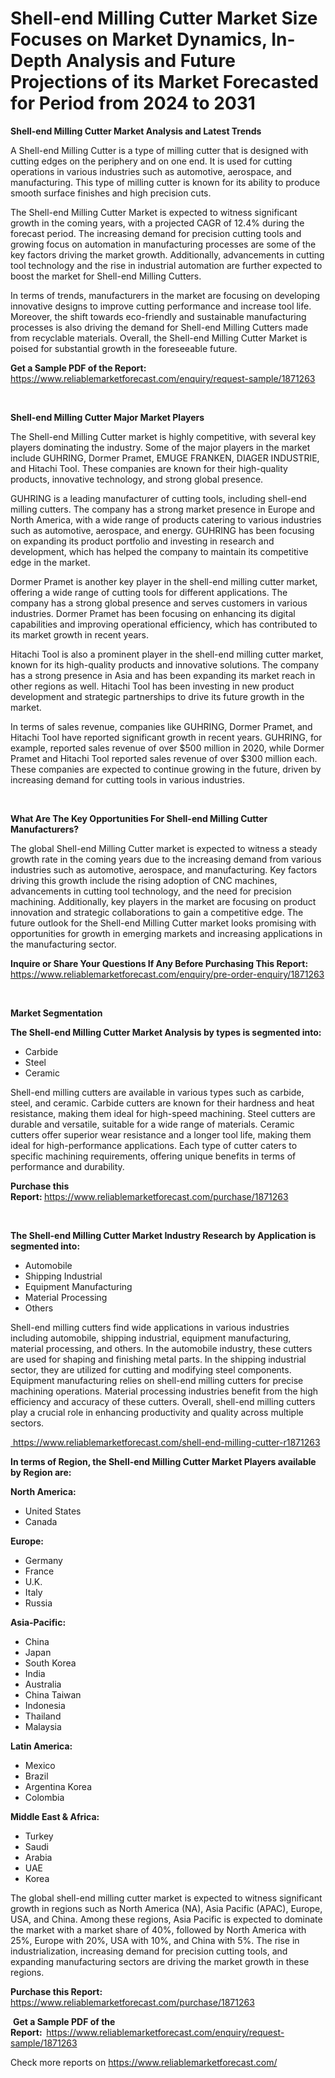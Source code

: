 <p><h1>Shell-end Milling Cutter Market Size Focuses on Market Dynamics, In-Depth Analysis and Future Projections of its Market Forecasted for Period from 2024 to 2031</h1></p><p><strong>Shell-end Milling Cutter Market Analysis and Latest Trends</strong></p>
<p><p>A Shell-end Milling Cutter is a type of milling cutter that is designed with cutting edges on the periphery and on one end. It is used for cutting operations in various industries such as automotive, aerospace, and manufacturing. This type of milling cutter is known for its ability to produce smooth surface finishes and high precision cuts.</p><p>The Shell-end Milling Cutter Market is expected to witness significant growth in the coming years, with a projected CAGR of 12.4% during the forecast period. The increasing demand for precision cutting tools and growing focus on automation in manufacturing processes are some of the key factors driving the market growth. Additionally, advancements in cutting tool technology and the rise in industrial automation are further expected to boost the market for Shell-end Milling Cutters.</p><p>In terms of trends, manufacturers in the market are focusing on developing innovative designs to improve cutting performance and increase tool life. Moreover, the shift towards eco-friendly and sustainable manufacturing processes is also driving the demand for Shell-end Milling Cutters made from recyclable materials. Overall, the Shell-end Milling Cutter Market is poised for substantial growth in the foreseeable future.</p></p>
<p><strong>Get a Sample PDF of the Report:&nbsp;</strong> <a href="https://www.reliablemarketforecast.com/enquiry/request-sample/1871263">https://www.reliablemarketforecast.com/enquiry/request-sample/1871263</a></p>
<p>&nbsp;</p>
<p><strong>Shell-end Milling Cutter Major Market Players</strong></p>
<p><p>The Shell-end Milling Cutter market is highly competitive, with several key players dominating the industry. Some of the major players in the market include GUHRING, Dormer Pramet, EMUGE FRANKEN, DIAGER INDUSTRIE, and Hitachi Tool. These companies are known for their high-quality products, innovative technology, and strong global presence.</p><p>GUHRING is a leading manufacturer of cutting tools, including shell-end milling cutters. The company has a strong market presence in Europe and North America, with a wide range of products catering to various industries such as automotive, aerospace, and energy. GUHRING has been focusing on expanding its product portfolio and investing in research and development, which has helped the company to maintain its competitive edge in the market.</p><p>Dormer Pramet is another key player in the shell-end milling cutter market, offering a wide range of cutting tools for different applications. The company has a strong global presence and serves customers in various industries. Dormer Pramet has been focusing on enhancing its digital capabilities and improving operational efficiency, which has contributed to its market growth in recent years.</p><p>Hitachi Tool is also a prominent player in the shell-end milling cutter market, known for its high-quality products and innovative solutions. The company has a strong presence in Asia and has been expanding its market reach in other regions as well. Hitachi Tool has been investing in new product development and strategic partnerships to drive its future growth in the market.</p><p>In terms of sales revenue, companies like GUHRING, Dormer Pramet, and Hitachi Tool have reported significant growth in recent years. GUHRING, for example, reported sales revenue of over $500 million in 2020, while Dormer Pramet and Hitachi Tool reported sales revenue of over $300 million each. These companies are expected to continue growing in the future, driven by increasing demand for cutting tools in various industries.</p></p>
<p>&nbsp;</p>
<p><strong>What Are The Key Opportunities For Shell-end Milling Cutter Manufacturers?</strong></p>
<p><p>The global Shell-end Milling Cutter market is expected to witness a steady growth rate in the coming years due to the increasing demand from various industries such as automotive, aerospace, and manufacturing. Key factors driving this growth include the rising adoption of CNC machines, advancements in cutting tool technology, and the need for precision machining. Additionally, key players in the market are focusing on product innovation and strategic collaborations to gain a competitive edge. The future outlook for the Shell-end Milling Cutter market looks promising with opportunities for growth in emerging markets and increasing applications in the manufacturing sector.</p></p>
<p><strong>Inquire or Share Your Questions If Any Before Purchasing This Report:</strong> <a href="https://www.reliablemarketforecast.com/enquiry/pre-order-enquiry/1871263">https://www.reliablemarketforecast.com/enquiry/pre-order-enquiry/1871263</a></p>
<p>&nbsp;</p>
<p><strong>Market Segmentation</strong></p>
<p><strong>The Shell-end Milling Cutter Market Analysis by types is segmented into:</strong></p>
<p><ul><li>Carbide</li><li>Steel</li><li>Ceramic</li></ul></p>
<p><p>Shell-end milling cutters are available in various types such as carbide, steel, and ceramic. Carbide cutters are known for their hardness and heat resistance, making them ideal for high-speed machining. Steel cutters are durable and versatile, suitable for a wide range of materials. Ceramic cutters offer superior wear resistance and a longer tool life, making them ideal for high-performance applications. Each type of cutter caters to specific machining requirements, offering unique benefits in terms of performance and durability.</p></p>
<p><strong>Purchase this Report:&nbsp;</strong><a href="https://www.reliablemarketforecast.com/purchase/1871263">https://www.reliablemarketforecast.com/purchase/1871263</a></p>
<p>&nbsp;</p>
<p><strong>The Shell-end Milling Cutter Market Industry Research by Application is segmented into:</strong></p>
<p><ul><li>Automobile</li><li>Shipping Industrial</li><li>Equipment Manufacturing</li><li>Material Processing</li><li>Others</li></ul></p>
<p><p>Shell-end milling cutters find wide applications in various industries including automobile, shipping industrial, equipment manufacturing, material processing, and others. In the automobile industry, these cutters are used for shaping and finishing metal parts. In the shipping industrial sector, they are utilized for cutting and modifying steel components. Equipment manufacturing relies on shell-end milling cutters for precise machining operations. Material processing industries benefit from the high efficiency and accuracy of these cutters. Overall, shell-end milling cutters play a crucial role in enhancing productivity and quality across multiple sectors.</p></p>
<p><a href="https://www.reliablemarketforecast.com/shell-end-milling-cutter-r1871263">&nbsp;https://www.reliablemarketforecast.com/shell-end-milling-cutter-r1871263</a></p>
<p><strong>In terms of Region, the Shell-end Milling Cutter Market Players available by Region are:</strong></p>
<p>
    <p> <strong> North America: </strong>
        <ul>
            <li>United States</li>
            <li>Canada</li>
        </ul>
        </p> 
    <p> <strong> Europe: </strong>
        <ul>
            <li>Germany</li>
            <li>France</li>
            <li>U.K.</li>
            <li>Italy</li>
            <li>Russia</li>
        </ul>
        </p> 
    <p> <strong> Asia-Pacific: </strong>
        <ul>
            <li>China</li>
            <li>Japan</li>
            <li>South Korea</li>
            <li>India</li>
            <li>Australia</li>
            <li>China Taiwan</li>
            <li>Indonesia</li>
            <li>Thailand</li>
            <li>Malaysia</li>
        </ul>
        </p> 
    <p> <strong> Latin America: </strong>
        <ul>
            <li>Mexico</li>
            <li>Brazil</li>
            <li>Argentina Korea</li>
            <li>Colombia</li>
        </ul>
        </p> 
    <p> <strong> Middle East & Africa: </strong>
        <ul>
            <li>Turkey</li>
            <li>Saudi</li>
            <li>Arabia</li>
            <li>UAE</li>
            <li>Korea</li>
        </ul>
    </p>
    </p>
<p><p>The global shell-end milling cutter market is expected to witness significant growth in regions such as North America (NA), Asia Pacific (APAC), Europe, USA, and China. Among these regions, Asia Pacific is expected to dominate the market with a market share of 40%, followed by North America with 25%, Europe with 20%, USA with 10%, and China with 5%. The rise in industrialization, increasing demand for precision cutting tools, and expanding manufacturing sectors are driving the market growth in these regions.</p></p>
<p><strong>Purchase this Report: </strong><a href="https://www.reliablemarketforecast.com/purchase/1871263">https://www.reliablemarketforecast.com/purchase/1871263</a></p>
<p>&nbsp;<strong>Get a Sample PDF of the Report:&nbsp;&nbsp;</strong><a href="https://www.reliablemarketforecast.com/enquiry/request-sample/1871263">https://www.reliablemarketforecast.com/enquiry/request-sample/1871263</a></p>
<p><strong></strong></p>
<p>Check more reports on <a href="https://www.reliablemarketforecast.com/">https://www.reliablemarketforecast.com/</a></p>